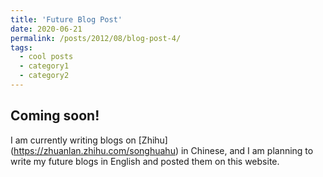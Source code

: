 ```yaml
---
title: 'Future Blog Post'
date: 2020-06-21
permalink: /posts/2012/08/blog-post-4/
tags:
  - cool posts
  - category1
  - category2
---
```


Coming soon!
------

I am currently writing blogs on [Zhihu] (https://zhuanlan.zhihu.com/songhuahu) in Chinese, 
and I am planning to write my future blogs in English and posted them on this website.